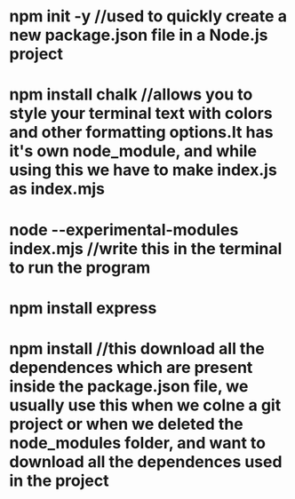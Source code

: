 # npm init -y    //used to quickly create a new package.json file in a Node.js project
# npm install chalk  //allows you to style your terminal text with colors and other formatting options.It has it's own node_module, and while using this we have to make index.js as index.mjs
# node --experimental-modules index.mjs   //write this in the terminal to run the program
# npm install express
# npm install   //this download all the dependences which are present inside the package.json file, we      usually use this when we colne a git project or when we deleted the node_modules folder, and want to download all the dependences used in the project 